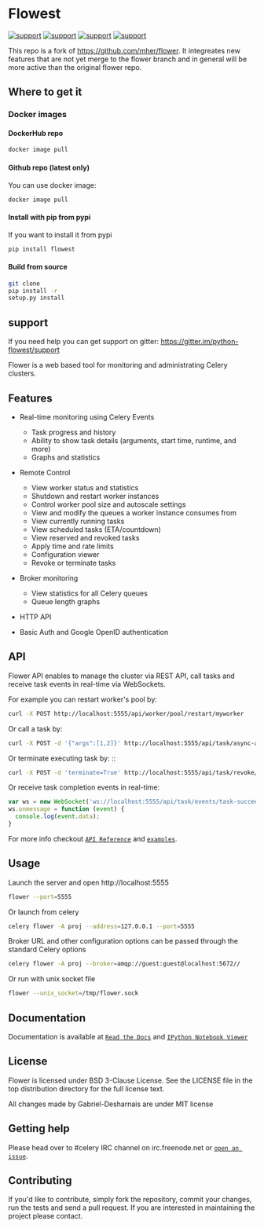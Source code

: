 # Flowest
[![support](images/support.svg)](https://gitter.im/python-flowest/support)
[![support](images/pypi.svg)](https://pypi.org/project/flowest/)
[![support](images/github.svg)](https://github.com/python-flowest/flowest/packages)
[![support](images/dockerhub.svg)](https://hub.docker.com/repository/docker/flowest/flowest/general)

This repo is a fork of https://github.com/mher/flower. It integreates new
features that are not yet merge to the flower branch and in general will be more
active than the original flower repo.

## Where to get it
### Docker images
#### DockerHub repo
``` bash
docker image pull
```
#### Github repo (latest only)
You can use docker image:
``` bash
docker image pull
```
#### Install with pip from pypi
If you want to install it from pypi
``` bash
pip install flowest
```
#### Build from source
``` bash
git clone
pip install -r
setup.py install
```

## support
If you need help you can get support on gitter:
https://gitter.im/python-flowest/support


Flower is a web based tool for monitoring and administrating Celery clusters.

## Features

- Real-time monitoring using Celery Events

    - Task progress and history
    - Ability to show task details (arguments, start time, runtime, and more)
    - Graphs and statistics

- Remote Control

    - View worker status and statistics
    - Shutdown and restart worker instances
    - Control worker pool size and autoscale settings
    - View and modify the queues a worker instance consumes from
    - View currently running tasks
    - View scheduled tasks (ETA/countdown)
    - View reserved and revoked tasks
    - Apply time and rate limits
    - Configuration viewer
    - Revoke or terminate tasks

- Broker monitoring

    - View statistics for all Celery queues
    - Queue length graphs

- HTTP API
- Basic Auth and Google OpenID authentication

## API

Flower API enables to manage the cluster via REST API, call tasks and
receive task events in real-time via WebSockets.

For example you can restart worker's pool by:
``` bash
curl -X POST http://localhost:5555/api/worker/pool/restart/myworker
```

Or call a task by:
``` bash
curl -X POST -d '{"args":[1,2]}' http://localhost:5555/api/task/async-apply/tasks.add
```

Or terminate executing task by: ::
``` bash
curl -X POST -d 'terminate=True' http://localhost:5555/api/task/revoke/8a4da87b-e12b-4547-b89a-e92e4d1f8efd
```

Or receive task completion events in real-time:
``` javascript
var ws = new WebSocket('ws://localhost:5555/api/task/events/task-succeeded/');
ws.onmessage = function (event) {
  console.log(event.data);
}
```

For more info checkout [`API Reference`](https://flower.readthedocs.io/en/latest/api.html) and [`examples`](http://nbviewer.ipython.org/urls/raw.github.com/mher/flower/master/docs/api.ipynb).

## Usage

Launch the server and open http://localhost:5555

``` bash
flower --port=5555
```

Or launch from celery
``` bash
celery flower -A proj --address=127.0.0.1 --port=5555
```

Broker URL and other configuration options can be passed through the standard Celery options
``` bash
celery flower -A proj --broker=amqp://guest:guest@localhost:5672//
```

Or run with unix socket file
``` bash
flower --unix_socket=/tmp/flower.sock
```

## Documentation

Documentation is available at [`Read the Docs`](https://flower.readthedocs.io) and [`IPython Notebook Viewer`](http://nbviewer.ipython.org/urls/raw.github.com/mher/flower/master/docs/api.ipynb)

## License

Flower is licensed under BSD 3-Clause License. See the LICENSE file
in the top distribution directory for the full license text.

All changes made by Gabriel-Desharnais are under MIT license

## Getting help

Please head over to #celery IRC channel on irc.freenode.net or
[`open an issue`](https://github.com/mher/flower/issues).

## Contributing

If you'd like to contribute, simply fork the repository, commit your
changes, run the tests and send a pull request.
If you are interested in maintaining the project please contact.
